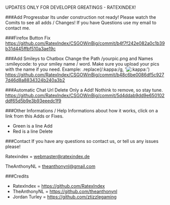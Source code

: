 UPDATES ONLY FOR DEVELOPER GREATINGS - RATEXINDEX!

###Add Progressbar
Its under construction not ready! Please watch the Comits to see all adds / Changes! If you have Questions use my email to contact me.

###Firefox Button Fix
https://github.com/RatexIndex/CSGOWinBig/commit/b4f7f242e082a0c1b39b31d445ffbf510a3ae19c

###Add Smileys to Chatbox
Change the Path /yourpic.png and Names :smileycode: to your smiley name / word. Make sure you upload your pics with the name if you need.
Example: .replace(/:kappa:/g, '<img src="images/chat/kappa.png" style="max-height:32px;" title=":kappa:">')
https://github.com/RatexIndex/CSGOWinBig/commit/b48c6be0086df5c9277d46d8a8834324b240a3b2

###Automatic Chat Url Delete
Only a Add! Nothink to remove, so stay tune.
https://github.com/RatexIndex/CSGOWinBig/commit/5d4ddab9dd9e650102ddf65d5b9e3b93eeedc1f9


###Other Informations / Help
Informations about how it works, click on a link from this Adds or Fixes.
* Green is a line Add
* Red is a line Delete




###Contact
If you have any questions so contact us, or tell us any issues please! 

Ratexindex = webmaster@ratexindex.de

TheAnthonyNL =  theanthonynl@gmail.com

###Credits
* RatexIndex = https://github.com/RatexIndex
* TheAnthonyNL = https://github.com/theanthonynl
* Jordan Turley = https://github.com/ztizzlegaming